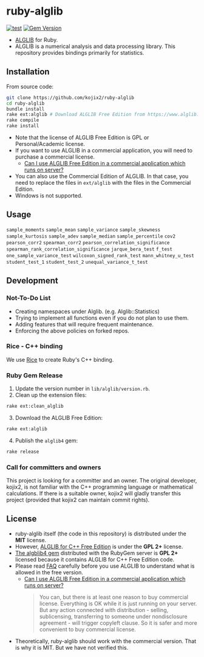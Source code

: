 # ruby-alglib

[![test](https://github.com/kojix2/ruby-alglib/actions/workflows/ci.yml/badge.svg)](https://github.com/kojix2/ruby-alglib/actions/workflows/ci.yml)
[![Gem Version](https://badge.fury.io/rb/alglib4.svg)](https://badge.fury.io/rb/alglib4)

- [ALGLIB](https://www.alglib.net/) for Ruby.
- ALGLIB is a numerical analysis and data processing library. This repository provides bindings primarily for statistics.

## Installation

From source code:

```sh
git clone https://github.com/kojix2/ruby-alglib
cd ruby-alglib
bundle install
rake ext:alglib # Download ALGLIB Free Edition from https://www.alglib.net/ and extract to ext/alglib.
rake compile
rake install
```

- Note that the license of ALGLIB Free Edition is GPL or Personal/Academic license.
- If you want to use ALGLIB in a commercial application, you will need to purchase a commercial license.
  - [Can I use ALGLIB Free Edition in a commercial application which runs on server?](https://www.alglib.net/faq.php#6bca163136cda10b16de68704cbea625)
- You can also use the Commercial Edition of ALGLIB. In that case, you need to replace the files in `ext/alglib` with the files in the Commercial Edition.
- Windows is not supported.

## Usage

`sample_moments` `sample_mean` `sample_variance` `sample_skewness` `sample_kurtosis` `sample_adev` `sample_median` `sample_percentile` `cov2` `pearson_corr2` `spearman_corr2` `pearson_correlation_significance` `spearman_rank_correlation_significance` `jarque_bera_test` `f_test` `one_sample_variance_test` `wilcoxon_signed_rank_test` `mann_whitney_u_test` `student_test_1` `student_test_2` `unequal_variance_t_test`

## Development

### Not-To-Do List

- Creating namespaces under Alglib. (e.g. Alglib::Statistics)
- Trying to implement all functions even if you do not plan to use them.
- Adding features that will require frequent maintenance.
- Enforcing the above policies on forked repos.

### Rice - C++ binding

We use [Rice](https://github.com/ruby-rice/rice) to create Ruby's C++ binding.

### Ruby Gem Release

1. Update the version number in `lib/alglib/version.rb`.
2. Clean up the extension files:

```sh
rake ext:clean_alglib
```

3. Download the ALGLIB Free Edition:

```sh
rake ext:alglib
```

4. Publish the `alglib4` gem:

```sh
rake release
```

### Call for committers and owners

This project is looking for a committer and an owner. The original developer, kojix2, is not familiar with the C++ programming language or mathematical calculations. If there is a suitable owner, kojix2 will gladly transfer this project (provided that kojix2 can maintain commit rights).

## License

- ruby-alglib itself (the code in this repository) is distributed under the **MIT** license.
- However, [ALGLIB for C++ Free Edition](https://www.alglib.net/download.php) is under the **GPL 2+** license.
- [The algblib4 gem](https://rubygems.org/gems/alglib4) distributed with the RubyGem server is **GPL 2+** licensed because it contains ALGLIB for C++ Free Edition code.
- Please read [FAQ](https://www.alglib.net/faq.php) carefully before you use ALGLIB to understand what is allowed in the free version.
  - [Can I use ALGLIB Free Edition in a commercial application which runs on server?](https://www.alglib.net/faq.php#6bca163136cda10b16de68704cbea625)
    > You can, but there is at least one reason to buy commercial license. Everything is OK while it is just running on your server. But any action connected with distribution - selling, sublicensing, transferring to someone under nondisclosure agreement - will trigger copyleft clause. So it is safer and more convenient to buy commercial license.
- Theoretically, ruby-alglib should work with the commercial version. That is why it is MIT. But we have not verified this.
